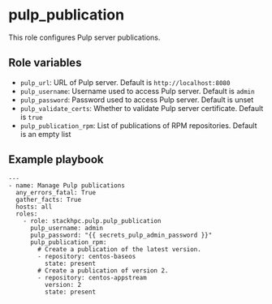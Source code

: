 pulp_publication
================

This role configures Pulp server publications.

Role variables
--------------

* `pulp_url`: URL of Pulp server. Default is `http://localhost:8080`
* `pulp_username`: Username used to access Pulp server. Default is `admin`
* `pulp_password`: Password used to access Pulp server. Default is unset
* `pulp_validate_certs`: Whether to validate Pulp server certificate. Default is `true`
* `pulp_publication_rpm`: List of publications of RPM repositories. Default is an empty list

Example playbook
----------------

```
---
- name: Manage Pulp publications
  any_errors_fatal: True
  gather_facts: True
  hosts: all
  roles:
    - role: stackhpc.pulp.pulp_publication
      pulp_username: admin
      pulp_password: "{{ secrets_pulp_admin_password }}"
      pulp_publication_rpm:
        # Create a publication of the latest version.
        - repository: centos-baseos
          state: present
        # Create a publication of version 2.
        - repository: centos-appstream
          version: 2
          state: present
```
